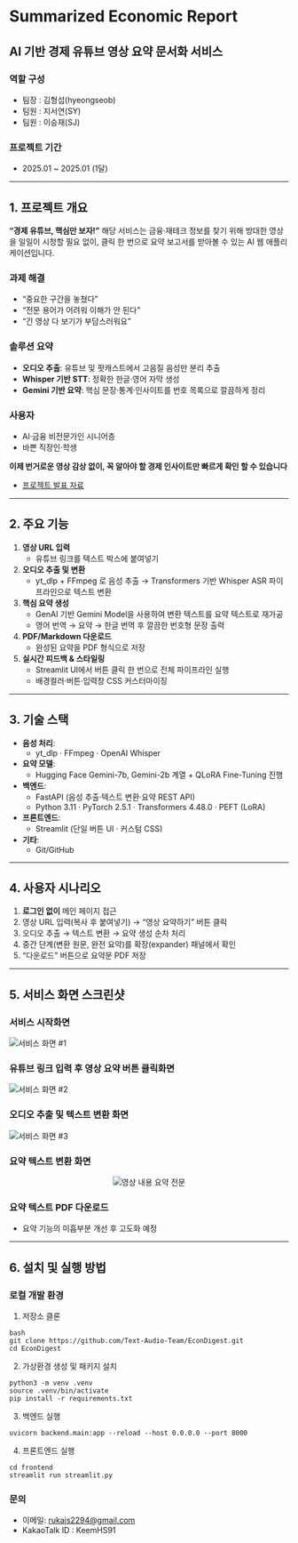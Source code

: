 # Summarized Economic Report
## AI 기반 경제 유튜브 영상 요약 문서화 서비스  
### **역할 구성**  
- 팀장 : 김형섭(hyeongseob)  
- 팀원 : 지서연(SY)
- 팀원 : 이승재(SJ)

### **프로젝트 기간**
- 2025.01 ~ 2025.01 (1달)

---

## 1. 프로젝트 개요  
**“경제 유튜브, 핵심만 보자!”**
해당 서비스는 금융·재테크 정보를 찾기 위해 방대한 영상을 일일이 시청할 필요 없이,
클릭 한 번으로 요약 보고서를 받아볼 수 있는 AI 웹 애플리케이션입니다. 


### 과제 해결
- “중요한 구간을 놓쳤다”  
- “전문 용어가 어려워 이해가 안 된다”  
- “긴 영상 다 보기가 부담스러워요” 


### 솔루션 요약 
- **오디오 추출**: 유튜브 및 팟캐스트에서 고음질 음성만 분리 추출
- **Whisper 기반 STT**: 정확한 한글·영어 자막 생성
- **Gemini 기반 요약**: 핵심 문장·통계·인사이트를 번호 목록으로 깔끔하게 정리 


### 사용자
- AI·금융 비전문가인 시니어층
- 바쁜 직장인·학생 


**이제 번거로운 영상 감상 없이, 꼭 알아야 할 경제 인사이트만 빠르게 확인 할 수 있습니다**


- <a href = "https://www.canva.com/design/DAGgAvj-nkA/yyMAhf4EtcO8BrEba_aiuA/view?utm_content=DAGgAvj-nkA&utm_campaign=designshare&utm_medium=link2&utm_source=uniquelinks&utlId=hb6bc8602bc"> 프로젝트 발표 자료 </a>
---

## 2. 주요 기능  
1. **영상 URL 입력**  
   - 유튜브 링크를 텍스트 박스에 붙여넣기  
2. **오디오 추출 및 변환**  
   - yt_dlp + FFmpeg 로 음성 추출 → Transformers 기반 Whisper ASR 파이프라인으로 텍스트 변환  
3. **핵심 요약 생성**  
   - GenAI 기반 Gemini Model을 사용하여 변환 텍스트를 요약 텍스트로 재가공 
   - 영어 번역 → 요약 → 한글 번역 후 깔끔한 번호형 문장 출력  
4. **PDF/Markdown 다운로드**  
   - 완성된 요약을 PDF 형식으로 저장
5. **실시간 피드백 & 스타일링**  
   - Streamlit UI에서 버튼 클릭 한 번으로 전체 파이프라인 실행  
   - 배경컬러·버튼·입력창 CSS 커스터마이징

---

## 3. 기술 스택  
- **음성 처리**:  
  - yt_dlp · FFmpeg · OpenAI Whisper  
- **요약 모델**:  
  - Hugging Face Gemini-7b, Gemini-2b 계열 + QLoRA Fine-Tuning 진행
- **백엔드**:  
  - FastAPI (음성 추출·텍스트 변환·요약 REST API)  
  - Python 3.11 · PyTorch 2.5.1 · Transformers 4.48.0 · PEFT (LoRA)  
- **프론트엔드**:  
  - Streamlit (단일 버튼 UI · 커스텀 CSS)  
- **기타**:  
  - Git/GitHub

---

## 4. 사용자 시나리오  
1. **로그인 없이** 메인 페이지 접근  
2. 영상 URL 입력(복사 후 붙여넣기) → “영상 요약하기” 버튼 클릭  
3. 오디오 추출 → 텍스트 변환 → 요약 생성 순차 처리
4. 중간 단계(변환 원문, 완전 요약)를 확장(expander) 패널에서 확인  
5. “다운로드” 버튼으로 요약문 PDF 저장  

---

## 5. 서비스 화면 스크린샷
### 서비스 시작화면
![서비스 화면 #1](/assets/image_frontend_screenshot0.png)

### 유튜브 링크 입력 후 영상 요약 버튼 클릭화면
![서비스 화면 #2](/assets/image_frontend_screenshot1_1.png)

### 오디오 추출 및 텍스트 변환 화면
![서비스 화면 #3](/assets/image_frontend_screenshot2.png)

### 요약 텍스트 변환 화면
<p align="center">
  <img src="/assets/image_frontend_screenshot3.png" alt="영상 내용 요약 전문">
</p>

### 요약 텍스트 PDF 다운로드
- 요약 기능의 미흡부분 개선 후 고도화 예정
---

## 6. 설치 및 실행 방법

### 로컬 개발 환경  
1. 저장소 클론  
```
bash
git clone https://github.com/Text-Audio-Team/EconDigest.git
cd EconDigest
```


2. 가상환경 생성 및 패키지 설치
```
python3 -m venv .venv
source .venv/bin/activate
pip install -r requirements.txt
```

3. 백엔드 실행
```
uvicorn backend.main:app --reload --host 0.0.0.0 --port 8000
```

4. 프론트엔드 실행
```
cd frontend
streamlit run streamlit.py
```

### 문의  
- 이메일: rukais2294@gmail.com
- KakaoTalk ID : KeemHS91
